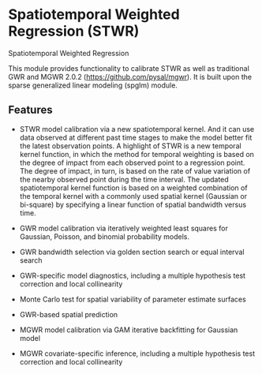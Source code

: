 **S**patiotemporal **W**eighted **R**egression (STWR)
=======================================

Spatiotemporal Weighted Regression

This module provides functionality to calibrate STWR as well as traditional GWR and MGWR 2.0.2 (https://github.com/pysal/mgwr). It is
built upon the sparse generalized linear modeling (spglm) module. 

Features
--------
- STWR model calibration via a new spatiotemporal kernel. And it can use data observed at different past time stages to make the model 
 better fit the latest observation points. A highlight of STWR is a new temporal kernel function, in which the method for temporal weighting 
 is based on the degree of impact from each observed point to a regression point. The degree of impact, in turn, is based on the rate of 
 value variation of the nearby observed point during the time interval. The updated spatiotemporal kernel function is based on a weighted 
 combination of the temporal kernel with a commonly used spatial kernel (Gaussian or bi-square) by specifying a linear function of spatial 
 bandwidth versus time. 

- GWR model calibration via iteratively weighted least squares for Gaussian,
  Poisson, and binomial probability models.
- GWR bandwidth selection via golden section search or equal interval search
- GWR-specific model diagnostics, including a multiple hypothesis test
  correction and local collinearity
- Monte Carlo test for spatial variability of parameter estimate surfaces
- GWR-based spatial prediction
- MGWR model calibration via GAM iterative backfitting for Gaussian model
- MGWR covariate-specific inference, including a multiple hypothesis test
  correction and local collinearity  

